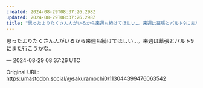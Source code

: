 ```yaml
---
created: 2024-08-29T08:37:26.298Z
updated: 2024-08-29T08:37:26.298Z
title: "思ったよりたくさん人がいるから来週も続けてほしい…。来週は幕張とバルト9にまた行[...]"
---
```


<p>思ったよりたくさん人がいるから来週も続けてほしい…。来週は幕張とバルト9にまた行こうかな。</p>

&mdash; 2024-08-29 08:37:26 UTC

Original URL: https://mastodon.social/@sakuramochi0/113044399476063542
